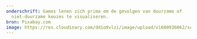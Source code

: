 ```yaml
---
onderschrift: Games lenen zich prima om de gevolgen van duurzame of
  niet-duurzame keuzes te visualiseren.
bron: Pixabay.com
image: https://res.cloudinary.com/ddio9vlzi/image/upload/v1680936062/sciencegeek/posts/gamen-vr-fantasy.jpg
---
```

